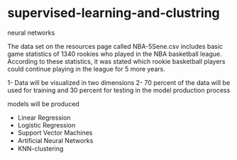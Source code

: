 # supervised-learning-and-clustring
neural networks 

The data set on the resources page called NBA-5Sene.csv includes basic game statistics of 1340 rookies who played in the NBA basketball league. According to these statistics, it was stated which rookie basketball players could continue playing in the league for 5 more years.



1- Data will be visualized in two dimensions
2- 70 percent of the data will be used for training and 30 percent for testing in the model production process

models will be produced
- Linear Regression
- Logistic Regression
- Support Vector Machines
- Artiﬁcial Neural Networks
- KNN-clustering
